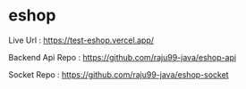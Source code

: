 # eshop

Live Url : https://test-eshop.vercel.app/

Backend Api Repo : https://github.com/raju99-java/eshop-api

Socket Repo : https://github.com/raju99-java/eshop-socket
